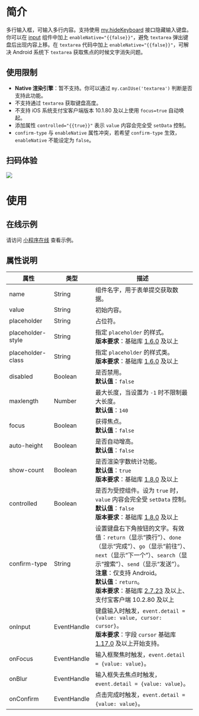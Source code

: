 # 简介

多行输入框，可输入多行内容。支持使用 [my.hideKeyboard](https://opendocs.alipay.com/mini/api/ui-hidekeyboard) 接口隐藏输入键盘。你可以在 [input](https://opendocs.alipay.com/mini/component/input) 组件中加上 `enableNative="{{false}}"`，避免 `textarea` 弹出键盘后出现内容上移。在 `textarea` 代码中加上 `enableNative="{{false}}"`，可解决 Android 系统下 `textarea` 获取焦点的时候文字消失问题。

## 使用限制

- **Native 渲染引擎**：暂不支持。你可以通过 `my.canIUse('textarea')` 判断是否支持此功能。
- 不支持通过 `textarea` 获取键盘高度。
- 不支持 iOS 系统支付宝客户端版本 10.1.80 及以上使用 `focus=true` 自动唤起。
- 添加属性 `controlled="{{true}}"` 表示 `value` 内容会完全受 `setData` 控制。
- `confirm-type` 与 `enableNative` 属性冲突，若希望 `confirm-type` 生效，`enableNative` 不能设定为 `false`。

## 扫码体验

![](https://gw.alipayobjects.com/zos/skylark/3e5f83dd-fcbe-43d6-9466-7259f98723c6/2018/jpeg/eab73793-ef6e-4a7c-b347-0044244a6ae1.jpeg)

# 使用

## 在线示例

请访问 [小程序在线](https://opendocs.alipay.com/openbox/mini/opendocs/basic-component?view=preview&defaultPage=pages/textarea/index&defaultOpenedFiles=pages/textarea/index&theme=light) 查看示例。

## 属性说明

| 属性 | 类型 | 描述 |
| ------ | ------ | ------ |
| name | String | 组件名字，用于表单提交获取数据。 |
| value | String | 初始内容。 |
| placeholder | String | 占位符。 |
| placeholder-style | String | 指定 `placeholder` 的样式。<br />**版本要求**：基础库 [1.6.0](/mini/framework/compatibility) 及以上 |
| placeholder-class | String | 指定 `placeholder` 的样式类。<br />**版本要求**：基础库 [1.6.0](/mini/framework/compatibility) 及以上 |
| disabled | Boolean | 是否禁用。<br />**默认值**：`false` |
| maxlength | Number | 最大长度，当设置为 `-1` 时不限制最大长度。<br />**默认值**：`140` |
| focus | Boolean | 获得焦点。<br />**默认值**：`false` |
| auto-height | Boolean | 是否自动增高。<br />**默认值**：`false` |
| show-count | Boolean | 是否渲染字数统计功能。<br />**默认值**：`true`<br />**版本要求**：基础库 [1.8.0](/mini/framework/compatibility) 及以上 |
| controlled | Boolean | 是否为受控组件。设为 `true` 时，`value` 内容会完全受 `setData` 控制。<br />**默认值**：`false`<br />**版本要求**：基础库 [1.8.0](/mini/framework/compatibility) 及以上 |
| confirm-type | String | 设置键盘右下角按钮的文字。有效值：`return`（显示“换行”）、`done`（显示“完成”）、`go`（显示“前往”）、`next`（显示“下一个”）、`search`（显示“搜索”）、`send`（显示“发送”）。<br />**注意**：仅支持 Android。<br />**默认值**：`return`。<br />**版本要求**：基础库 [2.7.23](https://opendocs.alipay.com/mini/ide/framework-changelog-v2) 及以上、支付宝客户端 10.2.80 及以上 |
| onInput | EventHandle | 键盘输入时触发，`event.detail = {value: value, cursor: cursor}`。<br />**版本要求**：字段 `cursor` 基础库 [1.17.0](https://opendocs.alipay.com/mini/framework/compatibility) 及以上开始支持。 |
| onFocus | EventHandle | 输入框聚焦时触发，`event.detail = {value: value}`。 |
| onBlur | EventHandle | 输入框失去焦点时触发，`event.detail = {value: value}`。 |
| onConfirm | EventHandle | 点击完成时触发，`event.detail = {value: value}`。 |
